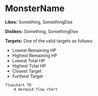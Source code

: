 # MonsterName 

**Likes:** Something, SomethingElse

**Dislikes:**  Something, SomethingElse

**Targets:** One of the valid targets as follows:

- Lowest Remaining HP
- Highest Remaining HP
- Lowest Total HP
- Highest Total HP
- Closest Target
- Furthest Target

```mermaid
flowchart TD 
    A mermaid flow chart
```
